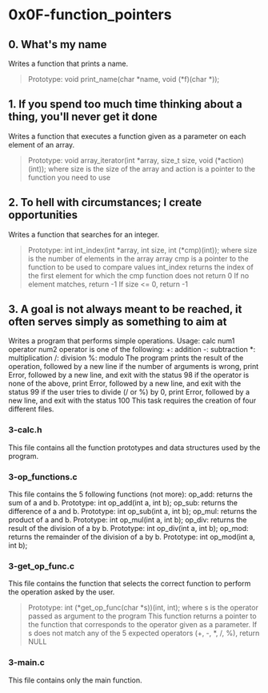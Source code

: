 # 0x0F-function_pointers
## 0. What's my name
Writes a function that prints a name.
> Prototype: void print_name(char *name, void (*f)(char *));
## 1. If you spend too much time thinking about a thing, you'll never get it done
Writes a function that executes a function given as a parameter on each element of an array.
> Prototype: void array_iterator(int *array, size_t size, void (*action)(int));
where size is the size of the array
and action is a pointer to the function you need to use
## 2. To hell with circumstances; I create opportunities
Writes a function that searches for an integer.
> Prototype: int int_index(int *array, int size, int (*cmp)(int));
where size is the number of elements in the array array
cmp is a pointer to the function to be used to compare values
int_index returns the index of the first element for which the cmp function does not return 0
If no element matches, return -1
If size <= 0, return -1
## 3. A goal is not always meant to be reached, it often serves simply as something to aim at
Writes a program that performs simple operations.
Usage: calc num1 operator num2
operator is one of the following:
+: addition
-: subtraction
*: multiplication
/: division
%: modulo
The program prints the result of the operation, followed by a new line
if the number of arguments is wrong, print Error, followed by a new line, and exit with the status 98
if the operator is none of the above, print Error, followed by a new line, and exit with the status 99
if the user tries to divide (/ or %) by 0, print Error, followed by a new line, and exit with the status 100
This task requires the creation of four different files.
### 3-calc.h
This file contains all the function prototypes and data structures used by the program.
### 3-op_functions.c
This file contains the 5 following functions (not more):
op_add: returns the sum of a and b. Prototype: int op_add(int a, int b);
op_sub: returns the difference of a and b. Prototype: int op_sub(int a, int b);
op_mul: returns the product of a and b. Prototype: int op_mul(int a, int b);
op_div: returns the result of the division of a by b. Prototype: int op_div(int a, int b);
op_mod: returns the remainder of the division of a by b. Prototype: int op_mod(int a, int b);
### 3-get_op_func.c
This file contains the function that selects the correct function to perform the operation asked by the user. 
> Prototype: int (*get_op_func(char *s))(int, int);
where s is the operator passed as argument to the program
This function returns a pointer to the function that corresponds to the operator given as a parameter. If s does not match any of the 5 expected operators (+, -, *, /, %), return NULL
### 3-main.c
This file contains only the main function.


